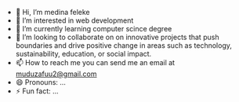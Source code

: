 - 👋 Hi, I’m medina feleke
- 👀 I’m interested in web development
- 🌱 I’m currently learning computer scince degree
- 💞️ I’m looking to collaborate on  on innovative projects that push boundaries and drive positive change in areas such as technology, sustainability, education, or social impact.
- 📫 How to reach me you can send me an email at muduzafuu2@gmail.com
- 😄 Pronouns: ...
- ⚡ Fun fact: ...

<!---
medu3689/medu3689 is a ✨ special ✨ repository because its `README.md` (this file) appears on your GitHub profile.
You can click the Preview link to take a look at your changes.
--->

